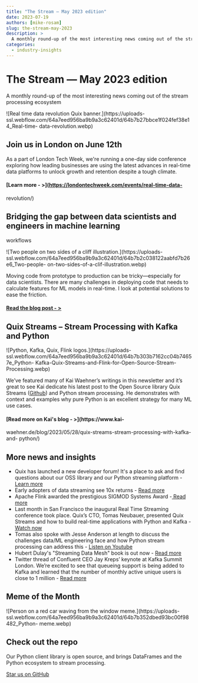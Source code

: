 ```yaml
---
title: "The Stream — May 2023 edition"
date: 2023-07-19
authors: [mike-rosam]
slug: the-stream-may-2023
description: >
  A monthly round-up of the most interesting news coming out of the stream processing ecosystem
categories:
  - industry-insights
---
```


# The Stream — May 2023 edition

A monthly round-up of the most interesting news coming out of the stream processing ecosystem

<!-- more -->

![Real time data revolution Quix banner.](https://uploads-
ssl.webflow.com/64a7eed956ba9b9a3c62401d/64b7b27bbce1f024fef38e14_Real-time-
data-revolution.webp)

## Join us in London on June 12th

As a part of London Tech Week, we're running a one-day side conference
exploring how leading businesses are using the latest advances in real-time
data platforms to unlock growth and retention despite a tough climate.

#### [**Learn more - >**](https://londontechweek.com/events/real-time-data-
revolution/)

## Bridging the gap between data scientists and engineers in machine learning
workflows

![Two people on two sides of a cliff illustration.](https://uploads-
ssl.webflow.com/64a7eed956ba9b9a3c62401d/64b7b2c038122aabfd7b26e6_Two-people-
on-two-sides-of-a-clif-illustration.webp)

Moving code from prototype to production can be tricky—especially for data
scientists. There are many challenges in deploying code that needs to
calculate features for ML models in real-time. I look at potential solutions
to ease the friction.

#### [**Read the blog post - >**](/blog/bridging-the-impedance-gap)

## Quix Streams – Stream Processing with Kafka and Python

![Python, Kafka, Quix, Flink logos.](https://uploads-
ssl.webflow.com/64a7eed956ba9b9a3c62401d/64b7b303b7162cc04b74657e_Python-
Kafka-Quix-Streams-and-Flink-for-Open-Source-Stream-Processing.webp)

We’ve featured many of Kai Waehner’s writings in this newsletter and it’s
great to see Kai dedicate his latest post to the Open Source library Quix
Streams ([Github](https://github.com/quixio/quix-streams)) and Python stream
processing. He demonstrates with context and examples why pure Python is an
excellent strategy for many ML use cases.

#### [**Read more on Kai's blog - >**](https://www.kai-
waehner.de/blog/2023/05/28/quix-streams-stream-processing-with-kafka-and-
python/)

## More news and insights

  * Quix has launched a new developer forum! It's a place to ask and find questions about our OSS library and our Python streaming platform  \- [Learn more](https://forum.quix.io/)
  * Early adopters of data streaming see 10x returns - [Read more](https://venturebeat.com/data-infrastructure/early-adopters-of-data-streaming-see-up-to-10x-returns-survey-finds/)
  * Apache Flink awarded the prestigious SIGMOD Systems Award -[ Read more](https://sigmod.org/sigmod-awards/sigmod-systems-award/)
  * Last month in San Francisco the inaugural Real Time Streaming conference took place. Quix’s CTO, Tomas Neubauer, presented Quix Streams and how to build real-time applications with Python and Kafka - [Watch now](https://www.youtube.com/watch?v=WAcrmRFUZXw)
  * Tomas also spoke with Jesse Anderson at length to discuss the challenges data/ML engineering face and how Python stream processing can address this - [Listen on Youtube](https://www.youtube.com/watch?v=lgFFBRmvSyY)
  * Hubert Dulay's "Streaming Data Mesh" book is out now - [Read more](https://www.oreilly.com/library/view/streaming-data-mesh/9781098130718/)
  * Twitter thread of Confluent CEO Jay Kreps’ keynote at Kafka Summit London. We’re excited to see that queueing support is being added to Kafka and learned that the number of monthly active unique users is close to 1 million - [Read more](https://twitter.com/jaykreps/status/1658475667426795520/photo/1)

## Meme of the Month

![Person on a red car waving from the window meme.](https://uploads-
ssl.webflow.com/64a7eed956ba9b9a3c62401d/64b7b352dbed93bc00f98482_Python-
meme.webp)




## Check out the repo
Our Python client library is open source, and brings DataFrames and the Python ecosystem to stream processing.

[Star us on GitHub](https://github.com/quixio/quix-streams)


